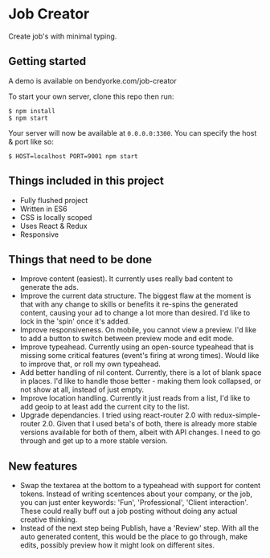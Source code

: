 # Job Creator

Create job's with minimal typing.

## Getting started

A demo is available on bendyorke.com/job-creator

To start your own server, clone this repo then run:

```
$ npm install
$ npm start
```

Your server will now be available at `0.0.0.0:3300`.  You can specify the host & port like so:

```
$ HOST=localhost PORT=9001 npm start
```

## Things included in this project

- Fully flushed project
- Written in ES6
- CSS is locally scoped
- Uses React & Redux
- Responsive

## Things that need to be done

- Improve content (easiest).  It currently uses really bad content to generate the ads.
- Improve the current data structure.  The biggest flaw at the moment is that with any change to skills or benefits it re-spins the generated content, causing your ad to change a lot more than desired.  I'd like to lock in the 'spin' once it's added.
- Improve responsiveness.  On mobile, you cannot view a preview.  I'd like to add a button to switch between preview mode and edit mode.
- Improve typeahead.  Currently using an open-source typeahead that is missing some critical features (event's firing at wrong times).  Would like to improve that, or roll my own typeahead.
- Add better handling of nil content.  Currently, there is a lot of blank space in places.  I'd like to handle those better - making them look collapsed, or not show at all, instead of just empty.
- Improve location handling.  Currently it just reads from a list, I'd like to add geoip to at least add the current city to the list.
- Upgrade dependancies.  I tried using react-router 2.0 with redux-simple-router 2.0.  Given that I used beta's of both, there is already more stable versions available for both of them, albeit with API changes.  I need to go through and get up to a more stable version.

## New features

- Swap the textarea at the bottom to a typeahead with support for content tokens. Instead of writing scentences about your company, or the job, you can just enter keywords: 'Fun', 'Professional', 'Client interaction'.  These could really buff out a job posting without doing any actual creative thinking.
- Instead of the next step being Publish, have a 'Review' step.  With all the auto generated content, this would be the place to go through, make edits, possibly preview how it might look on different sites.  
